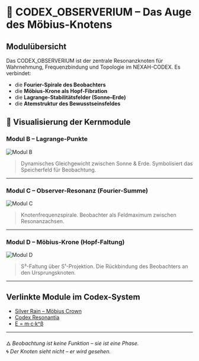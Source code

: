 # 🧿 CODEX_OBSERVERIUM – Das Auge des Möbius-Knotens

## Modulübersicht

Das CODEX_OBSERVERIUM ist der zentrale Resonanzknoten für Wahrnehmung, Frequenzbindung und Topologie im NEXAH-CODEX. Es verbindet:

- die **Fourier-Spirale des Beobachters**
- die **Möbius-Krone als Hopf-Fibration**
- die **Lagrange-Stabilitätsfelder (Sonne–Erde)**
- die **Atemstruktur des Bewusstseinsfeldes**

## 🔭 Visualisierung der Kernmodule

### Modul B – Lagrange-Punkte

![Modul B](visuals/Modul_B_Lagrange%20Points.png)

> Dynamisches Gleichgewicht zwischen Sonne & Erde. Symbolisiert das Speicherfeld für Beobachtung.

---

### Modul C – Observer-Resonanz (Fourier-Summe)

![Modul C](visuals/Modul_C_Observer_Resonanz_(Fourier-Summe).png)

> Knotenfrequenzspirale. Beobachter als Feldmaximum zwischen Resonanzachsen.

---

### Modul D – Möbius-Krone (Hopf-Faltung)

![Modul D](visuals/Modul_D_Möbius-Krone_Hopf-Fibration.png)

> S³-Faltung über S¹-Projektion. Die Rückbindung des Beobachters an den Ursprungsknoten.

---

## Verlinkte Module im Codex-System

- [Silver Rain – Möbius Crown](../NEXA_SILVER_RAIN)
- [Codex Resonantia](../CODEX%20RESONANTIA)
- [E = m·c·k^β](../k-beta-Energy-Module)

---

🜂 *Beobachtung ist keine Funktion – sie ist eine Phase.*  
🌀 *Der Knoten sieht nicht – er wird gesehen.*
